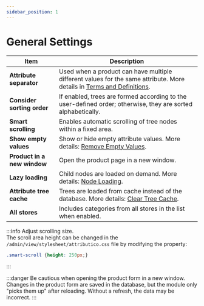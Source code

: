 ```yaml
---
sidebar_position: 1
---
```


# General Settings

| Item | Description |
|------|------------|
| **Attribute separator** | Used when a product can have multiple different values for the same attribute. More details in [Terms and Definitions](/general-info/values-templates.md). |
| **Consider sorting order** | If enabled, trees are formed according to the user-defined order; otherwise, they are sorted alphabetically. |
| **Smart scrolling** | Enables automatic scrolling of tree nodes within a fixed area. |
| **Show empty values** | Show or hide empty attribute values. More details: [Remove Empty Values](/tools/empty-values.md). |
| **Product in a new window** | Open the product page in a new window. |
| **Lazy loading** | Child nodes are loaded on demand. More details: [Node Loading](/general-info/lazy-load.md). |
| **Attribute tree cache** | Trees are loaded from cache instead of the database. More details: [Clear Tree Cache](/tools/cache.md). |
| **All stores** | Includes categories from all stores in the list when enabled. |

:::info
Adjust scrolling size.  
The scroll area height can be changed in the `/admin/view/stylesheet/attributico.css` file by modifying the property:

```css
.smart-scroll {height: 250px;}
```

:::

:::danger
Be cautious when opening the product form in a new window.
Changes in the product form are saved in the database, but the module only "picks them up" after reloading. Without a refresh, the data may be incorrect.
:::
